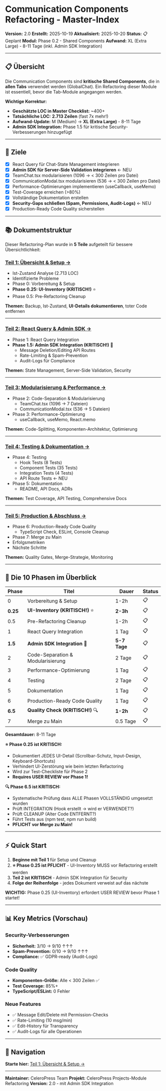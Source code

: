 # Communication Components Refactoring - Master-Index

**Version:** 2.0
**Erstellt:** 2025-10-19
**Aktualisiert:** 2025-10-20
**Status:** 📋 Geplant
**Modul:** Phase 0.2 - Shared Components
**Aufwand:** XL (Extra Large) - 8-11 Tage (inkl. Admin SDK Integration)

---

## 📋 Übersicht

Die Communication Components sind **kritische Shared Components**, die in **allen Tabs** verwendet werden (GlobalChat). Ein Refactoring dieser Module ist essentiell, bevor die Tab-Module angegangen werden.

**Wichtige Korrektur:**
- **Geschätzte LOC in Master Checklist:** ~400+
- **Tatsächliche LOC:** **2.713 Zeilen** (fast 7x mehr!)
- **Aufwand-Update:** M (Medium) → **XL (Extra Large)** - 8-11 Tage
- **Admin SDK Integration:** Phase 1.5 für kritische Security-Verbesserungen hinzugefügt

---

## 🎯 Ziele

- [x] React Query für Chat-State Management integrieren
- [x] **Admin SDK für Server-Side Validation integrieren** ← NEU
- [x] TeamChat.tsx modularisieren (1096 → < 300 Zeilen pro Datei)
- [x] CommunicationModal.tsx modularisieren (536 → < 300 Zeilen pro Datei)
- [x] Performance-Optimierungen implementieren (useCallback, useMemo)
- [x] Test-Coverage erreichen (>80%)
- [x] Vollständige Dokumentation erstellen
- [x] **Security-Gaps schließen (Spam, Permissions, Audit-Logs)** ← NEU
- [x] Production-Ready Code Quality sicherstellen

---

## 📚 Dokumentstruktur

Dieser Refactoring-Plan wurde in **5 Teile** aufgeteilt für bessere Übersichtlichkeit:

### [Teil 1: Übersicht & Setup →](./01-uebersicht-und-setup.md)
- Ist-Zustand Analyse (2.713 LOC)
- Identifizierte Probleme
- Phase 0: Vorbereitung & Setup
- **Phase 0.25: UI-Inventory (KRITISCH!)** ⭐
- Phase 0.5: Pre-Refactoring Cleanup

**Themen:** Backup, Ist-Zustand, **UI-Details dokumentieren**, toter Code entfernen

---

### [Teil 2: React Query & Admin SDK →](./02-react-query-admin-sdk.md)
- Phase 1: React Query Integration
- **Phase 1.5: Admin SDK Integration (KRITISCH!)** 🔐
  - Message Deletion/Editing API Routes
  - Rate-Limiting & Spam-Prevention
  - Audit-Logs für Compliance

**Themen:** State Management, Server-Side Validation, Security

---

### [Teil 3: Modularisierung & Performance →](./03-modularisierung-performance.md)
- Phase 2: Code-Separation & Modularisierung
  - TeamChat.tsx (1096 → 7 Dateien)
  - CommunicationModal.tsx (536 → 5 Dateien)
- Phase 3: Performance-Optimierung
  - useCallback, useMemo, React.memo

**Themen:** Code-Splitting, Komponenten-Architektur, Optimierung

---

### [Teil 4: Testing & Dokumentation →](./04-testing-dokumentation.md)
- Phase 4: Testing
  - Hook Tests (8 Tests)
  - Component Tests (35 Tests)
  - Integration Tests (4 Tests)
  - API Route Tests ← NEU
- Phase 5: Dokumentation
  - README, API Docs, ADRs

**Themen:** Test Coverage, API Testing, Comprehensive Docs

---

### [Teil 5: Production & Abschluss →](./05-production-abschluss.md)
- Phase 6: Production-Ready Code Quality
  - TypeScript Check, ESLint, Console Cleanup
- Phase 7: Merge zu Main
- Erfolgsmetriken
- Nächste Schritte

**Themen:** Quality Gates, Merge-Strategie, Monitoring

---

## 🚀 Die 10 Phasen im Überblick

| Phase | Titel | Dauer | Status |
|-------|-------|-------|--------|
| 0 | Vorbereitung & Setup | 1-2h | 📋 |
| **0.25** | **UI-Inventory (KRITISCH!)** ⭐ | **2-3h** | 📋 |
| 0.5 | Pre-Refactoring Cleanup | 1-2h | 📋 |
| 1 | React Query Integration | 1 Tag | 📋 |
| **1.5** | **Admin SDK Integration** 🔐 | **5-7 Tage** | 📋 |
| 2 | Code-Separation & Modularisierung | 2 Tage | 📋 |
| 3 | Performance-Optimierung | 1 Tag | 📋 |
| 4 | Testing | 2 Tage | 📋 |
| 5 | Dokumentation | 1 Tag | 📋 |
| 6 | Production-Ready Code Quality | 1 Tag | 📋 |
| **6.5** | **Quality Check (KRITISCH!)** 🔍 | **1-2h** | 📋 |
| 7 | Merge zu Main | 0.5 Tage | 📋 |

**Gesamtdauer:** 8-11 Tage

**⭐ Phase 0.25 ist KRITISCH:**
- Dokumentiert JEDES UI-Detail (Scrollbar-Schutz, Input-Design, Keyboard-Shortcuts)
- Verhindert UI-Zerstörung wie beim letzten Refactoring
- Wird zur Test-Checkliste für Phase 2
- **Requires USER REVIEW vor Phase 1!**

**🔍 Phase 6.5 ist KRITISCH:**
- Systematische Prüfung dass ALLE Phasen VOLLSTÄNDIG umgesetzt wurden
- Prüft INTEGRATION (Hook erstellt → wird er VERWENDET?)
- Prüft CLEANUP (Alter Code ENTFERNT?)
- Führt Tests aus (npm test, npm run build)
- **PFLICHT vor Merge zu Main!**

---

## ⚡ Quick Start

1. **Beginne mit Teil 1** für Setup und Cleanup
2. **⭐ Phase 0.25 ist PFLICHT** - UI-Inventory MUSS vor Refactoring erstellt werden
3. **Teil 2 ist KRITISCH** - Admin SDK Integration für Security
4. **Folge der Reihenfolge** - jedes Dokument verweist auf das nächste

**WICHTIG:** Phase 0.25 (UI-Inventory) erfordert USER REVIEW bevor Phase 1 startet!

---

## 📊 Key Metrics (Vorschau)

### Security-Verbesserungen
- **Sicherheit:** 3/10 → 9/10 ↑↑↑
- **Spam-Prevention:** 0/10 → 9/10 ↑↑↑
- **Compliance:** ✅ GDPR-ready (Audit-Logs)

### Code Quality
- **Komponenten-Größe:** Alle < 300 Zeilen ✅
- **Test Coverage:** 85%+
- **TypeScript/ESLint:** 0 Fehler

### Neue Features
- ✅ Message Edit/Delete mit Permission-Checks
- ✅ Rate-Limiting (10 msg/min)
- ✅ Edit-History für Transparency
- ✅ Audit-Logs für alle Operationen

---

## 🔗 Navigation

**Starte hier:** [Teil 1: Übersicht & Setup →](./01-uebersicht-und-setup.md)

---

**Maintainer:** CeleroPress Team
**Projekt:** CeleroPress Projects-Module Refactoring
**Version:** 2.0 - mit Admin SDK Integration
